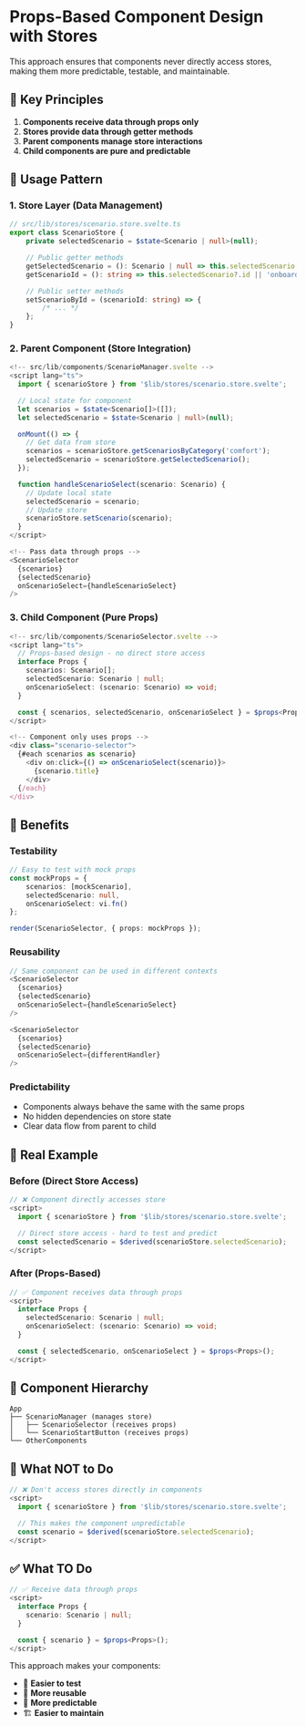 # Props-Based Component Design with Stores

This approach ensures that components never directly access stores, making them more predictable, testable, and maintainable.

## 🎯 **Key Principles**

1. **Components receive data through props only**
2. **Stores provide data through getter methods**
3. **Parent components manage store interactions**
4. **Child components are pure and predictable**

## 🚀 **Usage Pattern**

### 1. **Store Layer** (Data Management)

```typescript
// src/lib/stores/scenario.store.svelte.ts
export class ScenarioStore {
	private selectedScenario = $state<Scenario | null>(null);

	// Public getter methods
	getSelectedScenario = (): Scenario | null => this.selectedScenario;
	getScenarioId = (): string => this.selectedScenario?.id || 'onboarding-welcome';

	// Public setter methods
	setScenarioById = (scenarioId: string) => {
		/* ... */
	};
}
```

### 2. **Parent Component** (Store Integration)

```typescript
<!-- src/lib/components/ScenarioManager.svelte -->
<script lang="ts">
  import { scenarioStore } from '$lib/stores/scenario.store.svelte';

  // Local state for component
  let scenarios = $state<Scenario[]>([]);
  let selectedScenario = $state<Scenario | null>(null);

  onMount(() => {
    // Get data from store
    scenarios = scenarioStore.getScenariosByCategory('comfort');
    selectedScenario = scenarioStore.getSelectedScenario();
  });

  function handleScenarioSelect(scenario: Scenario) {
    // Update local state
    selectedScenario = scenario;
    // Update store
    scenarioStore.setScenario(scenario);
  }
</script>

<!-- Pass data through props -->
<ScenarioSelector
  {scenarios}
  {selectedScenario}
  onScenarioSelect={handleScenarioSelect}
/>
```

### 3. **Child Component** (Pure Props)

```typescript
<!-- src/lib/components/ScenarioSelector.svelte -->
<script lang="ts">
  // Props-based design - no direct store access
  interface Props {
    scenarios: Scenario[];
    selectedScenario: Scenario | null;
    onScenarioSelect: (scenario: Scenario) => void;
  }

  const { scenarios, selectedScenario, onScenarioSelect } = $props<Props>();
</script>

<!-- Component only uses props -->
<div class="scenario-selector">
  {#each scenarios as scenario}
    <div on:click={() => onScenarioSelect(scenario)}>
      {scenario.title}
    </div>
  {/each}
</div>
```

## 🔧 **Benefits**

### **Testability**

```typescript
// Easy to test with mock props
const mockProps = {
	scenarios: [mockScenario],
	selectedScenario: null,
	onScenarioSelect: vi.fn()
};

render(ScenarioSelector, { props: mockProps });
```

### **Reusability**

```typescript
// Same component can be used in different contexts
<ScenarioSelector
  {scenarios}
  {selectedScenario}
  onScenarioSelect={handleScenarioSelect}
/>

<ScenarioSelector
  {scenarios}
  {selectedScenario}
  onScenarioSelect={differentHandler}
/>
```

### **Predictability**

- Components always behave the same with the same props
- No hidden dependencies on store state
- Clear data flow from parent to child

## 📱 **Real Example**

### **Before (Direct Store Access)**

```typescript
// ❌ Component directly accesses store
<script>
  import { scenarioStore } from '$lib/stores/scenario.store.svelte';

  // Direct store access - hard to test and predict
  const selectedScenario = $derived(scenarioStore.selectedScenario);
</script>
```

### **After (Props-Based)**

```typescript
// ✅ Component receives data through props
<script>
  interface Props {
    selectedScenario: Scenario | null;
    onScenarioSelect: (scenario: Scenario) => void;
  }

  const { selectedScenario, onScenarioSelect } = $props<Props>();
</script>
```

## 🎨 **Component Hierarchy**

```
App
├── ScenarioManager (manages store)
│   ├── ScenarioSelector (receives props)
│   └── ScenarioStartButton (receives props)
└── OtherComponents
```

## 🚫 **What NOT to Do**

```typescript
// ❌ Don't access stores directly in components
<script>
  import { scenarioStore } from '$lib/stores/scenario.store.svelte';

  // This makes the component unpredictable
  const scenario = $derived(scenarioStore.selectedScenario);
</script>
```

## ✅ **What TO Do**

```typescript
// ✅ Receive data through props
<script>
  interface Props {
    scenario: Scenario | null;
  }

  const { scenario } = $props<Props>();
</script>
```

This approach makes your components:

- 🧪 **Easier to test**
- 🔄 **More reusable**
- 📱 **More predictable**
- 🏗️ **Easier to maintain**
